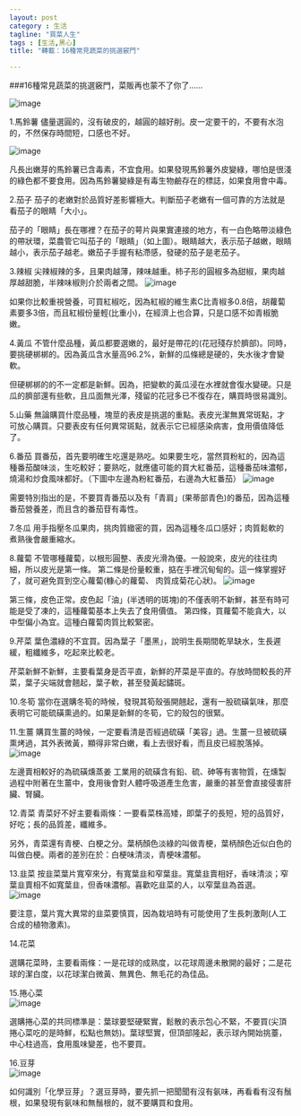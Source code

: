 ```yaml
---
layout: post
category : 生活 
tagline: "買菜人生"
tags : [生活,黑心]
title: "轉載：16種常見蔬菜的挑選竅門"

---
```



###16種常見蔬菜的挑選竅門，菜販再也蒙不了你了……
 
 ![image](https://farm8.staticflickr.com/7511/15035270263_d204950381_o.jpg)
 
1.馬鈴薯
儘量選圓的，沒有破皮的，越圓的越好削。皮一定要干的，不要有水泡的，不然保存時間短，口感也不好。

![image](https://farm4.staticflickr.com/3938/15656278952_1aec176b32_o.jpg) 

凡長出嫩芽的馬鈴薯已含毒素，不宜食用。如果發現馬鈴薯外皮變綠，哪怕是很淺的綠色都不要食用。因為馬鈴薯變綠是有毒生物鹼存在的標誌，如果食用會中毒。
 
2.茄子
茄子的老嫩對於品質好差影響極大。判斷茄子老嫩有一個可靠的方法就是看茄子的眼睛「大小」。
 

茄子的「眼睛」長在哪裡？在茄子的萼片與果實連接的地方，有一白色略帶淡綠色的帶狀環，菜農管它叫茄子的「眼睛」（如上圖）。眼睛越大，表示茄子越嫩，眼睛越小，表示茄子越老。嫩茄子手握有粘滯感，發硬的茄子是老茄子。
 
3.辣椒 
尖辣椒辣的多，且果肉越薄，辣味越重。柿子形的圓椒多為甜椒，果肉越厚越甜脆，半辣味椒則介於兩者之間。
 ![image](https://farm4.staticflickr.com/3935/15652772221_a2219249dc_o.jpg)

如果你比較重視營養，可買紅椒吃，因為紅椒的維生素C比青椒多0.8倍，胡蘿蔔素要多3倍，而且紅椒份量輕(比重小)，在經濟上也合算，只是口感不如青椒脆嫩。
 
4.黃瓜
不管什麼品種，黃瓜都要選嫩的，最好是帶花的(花冠殘存於臍部)。同時，要挑硬梆梆的。因為黃瓜含水量高96.2%，新鮮的瓜條總是硬的，失水後才會變軟。
 
但硬梆梆的的不一定都是新鮮。因為，把變軟的黃瓜浸在水裡就會復水變硬。只是瓜的臍部還有些軟，且瓜面無光澤，殘留的花冠多已不復存在，購買時很易識別。
 
5.山藥 
無論購買什麼品種，塊莖的表皮是挑選的重點。表皮光潔無異常斑點，才可放心購買。只要表皮有任何異常斑點，就表示它已經感染病害，食用價值降低了。
 
6.番茄 
買番茄，首先要明確生吃還是熟吃。如果要生吃，當然買粉紅的，因為這種番茄酸味淡，生吃較好；要熟吃，就應儘可能的買大紅番茄，這種番茄味濃郁，燒湯和炒食風味都好。（下圖中左邊為粉紅番茄，右邊為大紅番茄）
 ![image](https://farm8.staticflickr.com/7565/15469497897_c18d4076fa_o.jpg)

需要特別指出的是，不要買青番茄以及有「青肩」(果蒂部青色)的番茄，因為這種番茄營養差，而且含的番茄苷有毒性。
 
7.冬瓜
用手指壓冬瓜果肉，挑肉質緻密的買，因為這種冬瓜口感好；肉質鬆軟的煮熟後會嚴重縮水。
 
8.蘿蔔
不管哪種蘿蔔，以根形圓整、表皮光滑為優。一般說來，皮光的往往肉細，所以皮光是第一條。
第二條是份量較重，掂在手裡沉甸甸的。這一條掌握好了，就可避免買到空心蘿蔔(糠心的蘿蔔、 肉質成菊花心狀)。
 ![image](https://farm8.staticflickr.com/7474/15035311323_971bcb6885_o.jpg)

第三條，皮色正常。皮色起「油」(半透明的斑塊)的不僅表明不新鮮，甚至有時可能是受了凍的，這種蘿蔔基本上失去了食用價值。
第四條，買蘿蔔不能貪大，以中型偏小為宜。這種白蘿蔔肉質比較緊密。
 
9.芹菜
葉色濃綠的不宜買。因為葉子「墨黑」，說明生長期間乾旱缺水，生長遲緩，粗纖維多，吃起來比較老。
 
芹菜新鮮不新鮮，主要看葉身是否平直，新鮮的芹菜是平直的。存放時間較長的芹菜，葉子尖端就會翹起，葉子軟，甚至發黃起鏽斑。
 
10.冬筍
當你在選購冬筍的時候，發現其筍殼張開翹起，還有一股硫磺氣味，那麼表明它可能硫磺熏過的。如果是新鮮的冬筍，它的殼包的很緊。
 
11.生薑 
購買生薑的時候，一定要看清是否經過硫磺「美容」過。生薑一旦被硫磺熏烤過，其外表微黃，顯得非常白嫩，看上去很好看，而且皮已經脫落掉。
![image](https://farm4.staticflickr.com/3942/15469520277_fc8615104a_o.jpg)
 
左邊賣相較好的為硫磺燻蒸姜
工業用的硫磺含有鉛、硫、砷等有害物質，在燻製過程中附著在生薑中，食用後會對人體呼吸道產生危害，嚴重的甚至會直接侵害肝臟、腎臟。
 
12.青菜 
青菜好不好主要看兩條：一要看菜株高矮，即葉子的長短，短的品質好，好吃；長的品質差，纖維多。
 
另外，青菜還有青梗、白梗之分。葉柄顏色淡綠的叫做青梗，葉柄顏色近似白色的叫做白梗。兩者的差別在於：白梗味清淡，青梗味濃郁。
 
13.韭菜 
按韭菜葉片寬窄來分，有寬葉韭和窄葉韭。寬葉韭賣相好，香味清淡；窄葉韭賣相不如寬葉韭，但香味濃郁。喜歡吃韭菜的人，以窄葉韭為首選。
![image](https://farm8.staticflickr.com/7581/15631766566_3130fd7d1e_o.jpg) 

要注意，葉片寬大異常的韭菜要慎買，因為栽培時有可能使用了生長刺激劑(人工合成的植物激素)。
 
14.花菜
 
選購花菜時，主要看兩條：一是花球的成熟度，以花球周邊未散開的最好；二是花球的潔白度，以花球潔白微黃、無異色、無毛花的為佳品。
 
15.捲心菜  
 ![image](https://farm8.staticflickr.com/7478/15469918250_56813beed7_o.jpg)

選購捲心菜的共同標準是：葉球要堅硬緊實，鬆散的表示包心不緊，不要買(尖頂捲心菜吃的是時鮮，松點也無妨)。葉球堅實，但頂部隆起，表示球內開始挑薹，中心柱過高，食用風味變差，也不要買。
 
16.豆芽  
![image](https://farm8.staticflickr.com/7547/15469530877_2131317974_o.jpg) 

如何識別「化學豆芽」？選豆芽時，要先抓一把聞聞有沒有氨味，再看看有沒有鬚根，如果發現有氨味和無鬚根的，就不要購買和食用。
